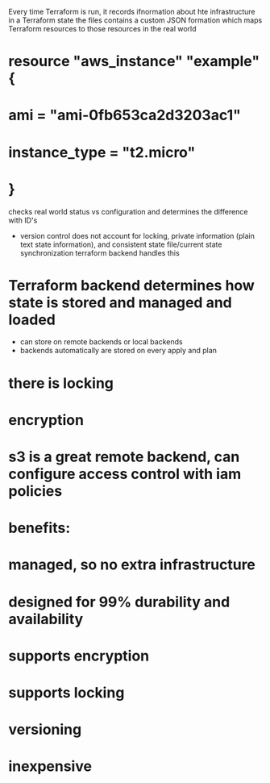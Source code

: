  Every time Terraform is run, it records ifnormation about hte infrastructure in a Terraform state
  the files contains a custom JSON formation which maps Terraform resources to those resources
  in the real world

# resource "aws_instance" "example" {
#   ami = "ami-0fb653ca2d3203ac1"
#   instance_type = "t2.micro"
# }

 checks real world status vs configuration and determines the difference with ID's
 - version control does not account for locking, private information (plain text state information), and consistent
    state file/current state synchronization
    terraform backend handles this

# Terraform backend determines how state is stored and managed and loaded
 - can store on remote backends or local backends
 - backends automatically are stored on every apply and plan
 
# there is locking
# encryption
# s3 is a great remote backend, can configure access control with iam policies

# benefits:
# managed, so no extra infrastructure
# designed for 99% durability and availability
# supports encryption
# supports locking
# versioning
# inexpensive

